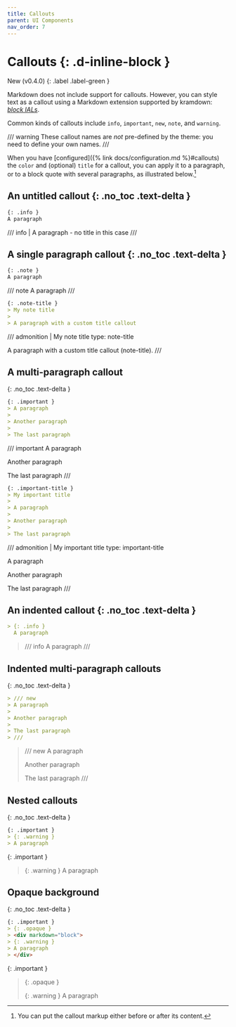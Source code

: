 ```yaml
---
title: Callouts
parent: UI Components
nav_order: 7
---
```


# Callouts {: .d-inline-block }

New (v0.4.0)
{: .label .label-green }

Markdown does not include support for callouts. However, you can style text as a callout using a Markdown extension supported by kramdown: [*block IALs*](https://kramdown.gettalong.org/quickref.html#block-attributes).

Common kinds of callouts include `info`, `important`, `new`, `note`, and `warning`.

/// warning
These callout names are *not* pre-defined by the theme: you need to define your own names.
///

When you have [configured]({% link docs/configuration.md %}#callouts) the  `color` and (optional) `title` for a callout, you can apply it to a paragraph, or to a block quote with several paragraphs, as illustrated below.[^postfix]

[^postfix]:
    You can put the callout markup either before or after its content.

## An untitled callout {: .no_toc .text-delta }

```markdown
{: .info }
A paragraph
```

/// info |
A paragraph - no title in this case
///


## A single paragraph callout {: .no_toc .text-delta }

```markdown
{: .note }
A paragraph
```

/// note
A paragraph
///

```markdown
{: .note-title }
> My note title
>
> A paragraph with a custom title callout
```

/// admonition | My note title
    type: note-title

A paragraph with a custom title callout (note-title).
///

## A multi-paragraph callout
{: .no_toc .text-delta }

```markdown
{: .important }
> A paragraph
>
> Another paragraph
>
> The last paragraph
```

/// important
A paragraph

Another paragraph

The last paragraph
///

```markdown
{: .important-title }
> My important title
>
> A paragraph
>
> Another paragraph
>
> The last paragraph
```

/// admonition | My important title
    type: important-title

A paragraph

Another paragraph

The last paragraph
///

## An indented callout {: .no_toc .text-delta }

```markdown
> {: .info }
  A paragraph
```

> /// info
> A paragraph
> ///

## Indented multi-paragraph callouts
{: .no_toc .text-delta }

```markdown
> /// new
> A paragraph
>
> Another paragraph
>
> The last paragraph
> ///
```

> /// new
> A paragraph
>
> Another paragraph
>
> The last paragraph
> ///


## Nested callouts
{: .no_toc .text-delta }

```markdown
{: .important }
> {: .warning }
> A paragraph
```

{: .important }
> {: .warning }
> A paragraph

## Opaque background
{: .no_toc .text-delta }

```markdown
{: .important }
> {: .opaque }
> <div markdown="block">
> {: .warning }
> A paragraph
> </div>
```

{: .important }
> {: .opaque }
> <div markdown="block">
> {: .warning }
> A paragraph
> </div>
